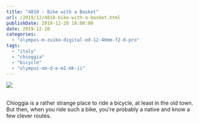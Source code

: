 ```yaml
---
title: "4810 - Bike with a Basket"
url: /2019/12/4810-bike-with-a-basket.html
publishDate: 2019-12-20 18:00:00
date: 2019-12-20
categories: 
  - "olympus-m-zuiko-digital-ed-12-40mm-f2-8-pro"
tags: 
  - "italy"
  - "chioggia"
  - "bicycle"
  - "olympus-om-d-e-m1-mk-ii"
---
```

<div class="container">
<div class="center"><a target="_blank" href="https://d25zfm9zpd7gm5.cloudfront.net/1200x1200/2018/20180510_181647_lr.jpg"><img class="webfeedsFeaturedVisual" src="https://d25zfm9zpd7gm5.cloudfront.net/0600x0600/2018/20180510_181647_lr.jpg" /></a></div>
</div>
<br />

Chioggia is a rather strange place to ride a bicycle, at least in
the old town. But then, when you ride such a bike, you're probably a
native and know a few clever routes.